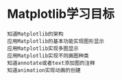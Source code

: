 # Matplotlib学习目标

```
知道Matplotlib的架构
应用Matplotlib的基本功能实现图形显示
应用Matplotlib实现多图显示
应用Matplotlib实现不同画图种类
知道annotate或者text添加图的注释
知道animation实现动画的创建
```





